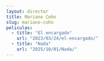 ```yaml
---
layout: director
title: Mariano Cohn
slug: mariano-cohn
peliculas:
  - title: "El encargado"
    url: "2023/03/24/el-encargado/"
  - title: "Nada"
    url: "2025/10/01/Nada/"
---
```

